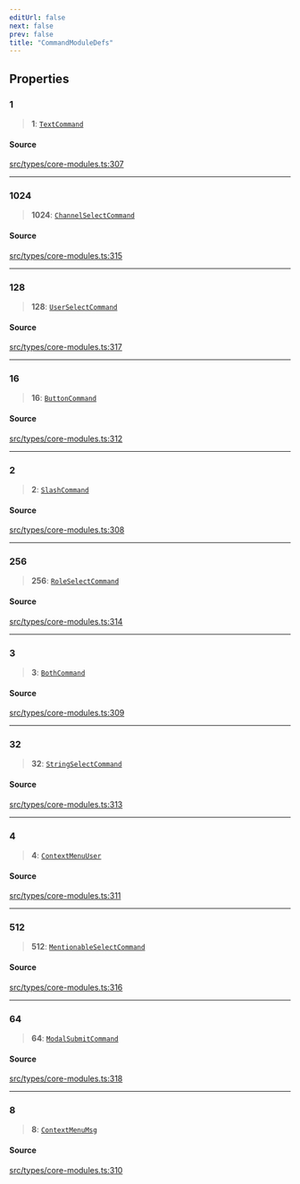 ```yaml
---
editUrl: false
next: false
prev: false
title: "CommandModuleDefs"
---
```


## Properties

### 1

> **1**: [`TextCommand`](/v4/api/interfaces/textcommand/)

#### Source

[src/types/core-modules.ts:307](https://github.com/sern-handler/handler/blob/3f703c17b88b6add7de919772e7b2a7faffd3910/src/types/core-modules.ts#L307)

***

### 1024

> **1024**: [`ChannelSelectCommand`](/v4/api/interfaces/channelselectcommand/)

#### Source

[src/types/core-modules.ts:315](https://github.com/sern-handler/handler/blob/3f703c17b88b6add7de919772e7b2a7faffd3910/src/types/core-modules.ts#L315)

***

### 128

> **128**: [`UserSelectCommand`](/v4/api/interfaces/userselectcommand/)

#### Source

[src/types/core-modules.ts:317](https://github.com/sern-handler/handler/blob/3f703c17b88b6add7de919772e7b2a7faffd3910/src/types/core-modules.ts#L317)

***

### 16

> **16**: [`ButtonCommand`](/v4/api/interfaces/buttoncommand/)

#### Source

[src/types/core-modules.ts:312](https://github.com/sern-handler/handler/blob/3f703c17b88b6add7de919772e7b2a7faffd3910/src/types/core-modules.ts#L312)

***

### 2

> **2**: [`SlashCommand`](/v4/api/interfaces/slashcommand/)

#### Source

[src/types/core-modules.ts:308](https://github.com/sern-handler/handler/blob/3f703c17b88b6add7de919772e7b2a7faffd3910/src/types/core-modules.ts#L308)

***

### 256

> **256**: [`RoleSelectCommand`](/v4/api/interfaces/roleselectcommand/)

#### Source

[src/types/core-modules.ts:314](https://github.com/sern-handler/handler/blob/3f703c17b88b6add7de919772e7b2a7faffd3910/src/types/core-modules.ts#L314)

***

### 3

> **3**: [`BothCommand`](/v4/api/interfaces/bothcommand/)

#### Source

[src/types/core-modules.ts:309](https://github.com/sern-handler/handler/blob/3f703c17b88b6add7de919772e7b2a7faffd3910/src/types/core-modules.ts#L309)

***

### 32

> **32**: [`StringSelectCommand`](/v4/api/interfaces/stringselectcommand/)

#### Source

[src/types/core-modules.ts:313](https://github.com/sern-handler/handler/blob/3f703c17b88b6add7de919772e7b2a7faffd3910/src/types/core-modules.ts#L313)

***

### 4

> **4**: [`ContextMenuUser`](/v4/api/interfaces/contextmenuuser/)

#### Source

[src/types/core-modules.ts:311](https://github.com/sern-handler/handler/blob/3f703c17b88b6add7de919772e7b2a7faffd3910/src/types/core-modules.ts#L311)

***

### 512

> **512**: [`MentionableSelectCommand`](/v4/api/interfaces/mentionableselectcommand/)

#### Source

[src/types/core-modules.ts:316](https://github.com/sern-handler/handler/blob/3f703c17b88b6add7de919772e7b2a7faffd3910/src/types/core-modules.ts#L316)

***

### 64

> **64**: [`ModalSubmitCommand`](/v4/api/interfaces/modalsubmitcommand/)

#### Source

[src/types/core-modules.ts:318](https://github.com/sern-handler/handler/blob/3f703c17b88b6add7de919772e7b2a7faffd3910/src/types/core-modules.ts#L318)

***

### 8

> **8**: [`ContextMenuMsg`](/v4/api/interfaces/contextmenumsg/)

#### Source

[src/types/core-modules.ts:310](https://github.com/sern-handler/handler/blob/3f703c17b88b6add7de919772e7b2a7faffd3910/src/types/core-modules.ts#L310)
